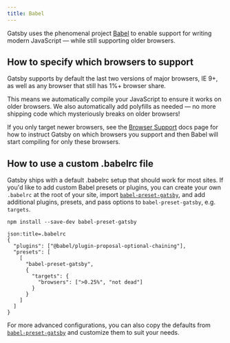 ```yaml
---
title: Babel
---
```


Gatsby uses the phenomenal project [Babel](https://babeljs.io/) to enable support for writing modern JavaScript — while still supporting older browsers.

## How to specify which browsers to support

Gatsby supports by default the last two versions of major browsers, IE 9+, as well as any browser that still has 1%+ browser share.

This means we automatically compile your JavaScript to ensure it works on older browsers. We also automatically add polyfills as needed — no more shipping code which mysteriously breaks on older browsers!

If you only target newer browsers, see the [Browser Support](/docs/browser-support/) docs page for how to instruct Gatsby on which browsers you support and then Babel will start compiling for only these browsers.

## How to use a custom .babelrc file

Gatsby ships with a default .babelrc setup that should work for most sites. If you'd like to add custom Babel presets or plugins, you can create your own `.babelrc` at the root of your site, import [`babel-preset-gatsby`](https://github.com/gatsbyjs/gatsby/tree/master/packages/babel-preset-gatsby), and add additional plugins, presets, and pass options to `babel-preset-gatsby`, e.g. `targets`.

```shell
npm install --save-dev babel-preset-gatsby
```

<!-- prettier-ignore-start -->

    json:title=.babelrc
    {
      "plugins": ["@babel/plugin-proposal-optional-chaining"],
      "presets": [
        [
          "babel-preset-gatsby",
          {
            "targets": {
              "browsers": [">0.25%", "not dead"]
            }
          }
        ]
      ]
    }

<!-- prettier-ignore-end -->

For more advanced configurations, you can also copy the defaults from [`babel-preset-gatsby`](https://github.com/gatsbyjs/gatsby/tree/master/packages/babel-preset-gatsby) and customize them to suit your needs.